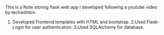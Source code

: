 This is a Note storing flask web app I developed following a youtube video by techwithtim

1. Developed Frontend templates with HTML and bootstrap.
2.Used Flask-Login for user authentication.
3.Used SQLAlchemy for database.
